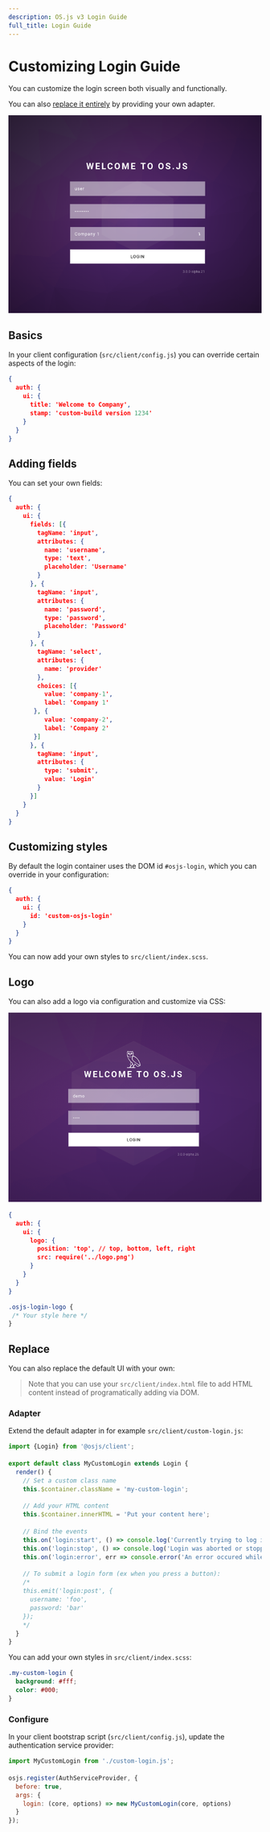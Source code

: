 ```yaml
---
description: OS.js v3 Login Guide
full_title: Login Guide
---
```


# Customizing Login Guide

You can customize the login screen both visually and functionally.

You can also [replace it entirely](#replace) by providing your own adapter.

![Login Screen Example](example.png)

## Basics

In your client configuration (`src/client/config.js`) you can override certain aspects of the login:

```json
{
  auth: {
    ui: {
      title: 'Welcome to Company',
      stamp: 'custom-build version 1234'
    }
  }
}
```

## Adding fields

You can set your own fields:

```json
{
  auth: {
    ui: {
      fields: [{
        tagName: 'input',
        attributes: {
          name: 'username',
          type: 'text',
          placeholder: 'Username'
        }
      }, {
        tagName: 'input',
        attributes: {
          name: 'password',
          type: 'password',
          placeholder: 'Password'
        }
      }, {
        tagName: 'select',
        attributes: {
          name: 'provider'
        },
        choices: [{
          value: 'company-1',
          label: 'Company 1'
       }, {
          value: 'company-2',
          label: 'Company 2'
       }]
      }, {
        tagName: 'input',
        attributes: {
          type: 'submit',
          value: 'Login'
        }
      }]
    }
  }
}
```

## Customizing styles

By default the login container uses the DOM id `#osjs-login`, which you can override in your configuration:

```json
{
  auth: {
    ui: {
      id: 'custom-osjs-login'
    }
  }
}
```

You can now add your own styles to `src/client/index.scss`.

## Logo

You can also add a logo via configuration and customize via CSS:

![Login Logo Example](example2.png)

```json
{
  auth: {
    ui: {
      logo: {
        position: 'top', // top, bottom, left, right
        src: require('../logo.png')
      }
    }
  }
}
```

```css
.osjs-login-logo {
 /* Your style here */
}
```

## Replace

You can also replace the default UI with your own:

> Note that you can use your `src/client/index.html` file to add HTML content instead of programatically adding via DOM.

### Adapter

Extend the default adapter in for example `src/client/custom-login.js`:

```javascript
import {Login} from '@osjs/client';

export default class MyCustomLogin extends Login {
  render() {
    // Set a custom class name
    this.$container.className = 'my-custom-login';

    // Add your HTML content
    this.$container.innerHTML = 'Put your content here';

    // Bind the events
    this.on('login:start', () => console.log('Currently trying to log in...'));
    this.on('login:stop', () => console.log('Login was aborted or stopped'));
    this.on('login:error', err => console.error('An error occured while logging in', err));

    // To submit a login form (ex when you press a button):
    /*
    this.emit('login:post', {
      username: 'foo',
      password: 'bar'
    });
    */
  }
}
```


You can add your own styles in `src/client/index.scss`:

```css
.my-custom-login {
  background: #fff;
  color: #000;
}
```


### Configure

In your client bootstrap script (`src/client/config.js`), update the authentication service provider:

```javascript
import MyCustomLogin from './custom-login.js';

osjs.register(AuthServiceProvider, {
  before: true,
  args: {
    login: (core, options) => new MyCustomLogin(core, options)
  }
});
```
